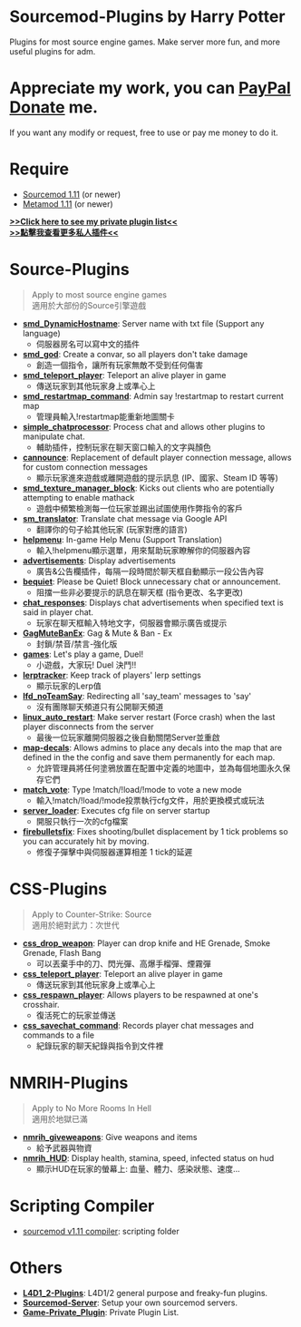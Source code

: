 # Sourcemod-Plugins by Harry Potter
Plugins for most source engine games. Make server more fun, and more useful plugins for adm.

# Appreciate my work, you can [PayPal Donate](https://paypal.me/Harry0215?locale.x=zh_TW) me.
If you want any modify or request, free to use or pay me money to do it.
# Require
* [Sourcemod 1.11](https://www.sourcemod.net/downloads.php?branch=1.11-dev) (or newer)
* [Metamod 1.11](https://www.sourcemm.net/downloads.php?branch=1.11-dev) (or newer)

**[>>Click here to see my private plugin list<<](https://github.com/fbef0102/Game-Private_Plugin?tab=readme-ov-file#%E7%A7%81%E4%BA%BA%E6%8F%92%E4%BB%B6%E5%88%97%E8%A1%A8-private-plugins-list)**<br/>
**[>>點擊我查看更多私人插件<<](https://github.com/fbef0102/Game-Private_Plugin?tab=readme-ov-file#%E7%A7%81%E4%BA%BA%E6%8F%92%E4%BB%B6%E5%88%97%E8%A1%A8-private-plugins-list)**

# Source-Plugins
> Apply to most source engine games
> <br/>適用於大部份的Source引擎遊戲

* <b>[smd_DynamicHostname](/smd_DynamicHostname)</b>: Server name with txt file (Support any language)
    * 伺服器房名可以寫中文的插件
* <b>[smd_god](/smd_god)</b>: Create a convar, so all players don't take damage
    * 創造一個指令，讓所有玩家無敵不受到任何傷害
* <b>[smd_teleport_player](/smd_teleport_player)</b>: Teleport an alive player in game
    * 傳送玩家到其他玩家身上或準心上
* <b>[smd_restartmap_command](/smd_restartmap_command)</b>: Admin say !restartmap to restart current map 
    * 管理員輸入!restartmap能重新地圖關卡
* <b>[simple_chatprocessor](/simple_chatprocessor)</b>: Process chat and allows other plugins to manipulate chat.
    * 輔助插件，控制玩家在聊天窗口輸入的文字與顏色
* <b>[cannounce](/cannounce)</b>: Replacement of default player connection message, allows for custom connection messages
    * 顯示玩家進來遊戲或離開遊戲的提示訊息 (IP、國家、Steam ID 等等)
* <b>[smd_texture_manager_block](/smd_texture_manager_block)</b>: Kicks out clients who are potentially attempting to enable mathack
    * 遊戲中頻繁檢測每一位玩家並踢出試圖使用作弊指令的客戶
* <b>[sm_translator](/sm_translator)</b>: Translate chat message via Google API
    * 翻譯你的句子給其他玩家 (玩家對應的語言)
* <b>[helpmenu](/helpmenu)</b>: In-game Help Menu (Support Translation)
    * 輸入!helpmenu顯示選單，用來幫助玩家瞭解你的伺服器內容
* <b>[advertisements](/advertisements)</b>: Display advertisements
    * 廣告&公告欄插件，每隔一段時間於聊天框自動顯示一段公告內容
* <b>[bequiet](/bequiet)</b>: Please be Quiet! Block unnecessary chat or announcement.
    * 阻擋一些非必要提示的訊息在聊天框 (指令更改、名字更改)
* <b>[chat_responses](/chat_responses)</b>: Displays chat advertisements when specified text is said in player chat.
    * 玩家在聊天框輸入特地文字，伺服器會顯示廣告或提示
* <b>[GagMuteBanEx](/GagMuteBanEx)</b>: Gag & Mute & Ban - Ex
    * 封鎖/禁音/禁言-強化版
* <b>[games](/games)</b>: Let's play a game, Duel!
    * 小遊戲，大家玩! Duel 決鬥!!
* <b>[lerptracker](/lerptracker)</b>: Keep track of players' lerp settings
    * 顯示玩家的Lerp值
* <b>[lfd_noTeamSay](/lfd_noTeamSay)</b>: Redirecting all 'say_team' messages to 'say'
    * 沒有團隊聊天頻道只有公開聊天頻道
* <b>[linux_auto_restart](/linux_auto_restart)</b>: Make server restart (Force crash) when the last player disconnects from the server
    * 最後一位玩家離開伺服器之後自動關閉Server並重啟
* <b>[map-decals](/map-decals)</b>: Allows admins to place any decals into the map that are defined in the the config and save them permanently for each map.
    * 允許管理員將任何塗鴉放置在配置中定義的地圖中，並為每個地圖永久保存它們
* <b>[match_vote](/match_vote)</b>: Type !match/!load/!mode to vote a new mode
    * 輸入!match/!load/!mode投票執行cfg文件，用於更換模式或玩法
* <b>[server_loader](/server_loader)</b>: Executes cfg file on server startup
    * 開服只執行一次的cfg檔案
* <b>[firebulletsfix](/firebulletsfix)</b>: Fixes shooting/bullet displacement by 1 tick problems so you can accurately hit by moving.
    * 修復子彈擊中與伺服器運算相差 1 tick的延遲

# CSS-Plugins
> Apply to Counter-Strike: Source
> <br/>適用於絕對武力：次世代

* <b>[css_drop_weapon](/css_drop_weapon)</b>: Player can drop knife and HE Grenade, Smoke Grenade, Flash Bang
    * 可以丟棄手中的刀、閃光彈、高爆手榴彈、煙霧彈
* <b>[css_teleport_player](/css_teleport_player)</b>: Teleport an alive player in game
    * 傳送玩家到其他玩家身上或準心上
* <b>[css_respawn_player](/css_respawn_player)</b>: Allows players to be respawned at one's crosshair.
    * 復活死亡的玩家並傳送
* <b>[css_savechat_command](/css_savechat_command)</b>: Records player chat messages and commands to a file
    * 紀錄玩家的聊天紀錄與指令到文件裡

# NMRIH-Plugins
> Apply to No More Rooms In Hell
> <br/>適用於地獄已滿

* <b>[nmrih_giveweapons](/nmrih_giveweapons)</b>: Give weapons and items
    * 給予武器與物資
* <b>[nmrih_HUD](/nmrih_HUD)</b>: Display health, stamina, speed, infected status on hud
    * 顯示HUD在玩家的螢幕上: 血量、體力、感染狀態、速度...

# Scripting Compiler
* [sourcemod v1.11 compiler](https://www.sourcemod.net/downloads.php?branch=1.11-dev): scripting folder

# Others
* <b>[L4D1_2-Plugins](https://github.com/fbef0102/L4D1_2-Plugins)</b>: L4D1/2 general purpose and freaky-fun plugins.
* <b>[Sourcemod-Server](https://github.com/fbef0102/Sourcemod-Server)</b>: Setup your own sourcemod servers.
* <b>[Game-Private_Plugin](https://github.com/fbef0102/Game-Private_Plugin)</b>: Private Plugin List.